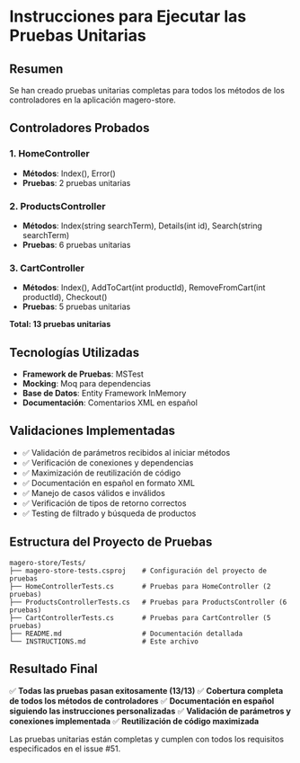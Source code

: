 # Instrucciones para Ejecutar las Pruebas Unitarias

## Resumen

Se han creado pruebas unitarias completas para todos los métodos de los controladores en la aplicación magero-store.

## Controladores Probados

### 1. HomeController
- **Métodos**: Index(), Error()
- **Pruebas**: 2 pruebas unitarias

### 2. ProductsController  
- **Métodos**: Index(string searchTerm), Details(int id), Search(string searchTerm)
- **Pruebas**: 6 pruebas unitarias

### 3. CartController
- **Métodos**: Index(), AddToCart(int productId), RemoveFromCart(int productId), Checkout()
- **Pruebas**: 5 pruebas unitarias

**Total: 13 pruebas unitarias**

## Tecnologías Utilizadas

- **Framework de Pruebas**: MSTest
- **Mocking**: Moq para dependencias
- **Base de Datos**: Entity Framework InMemory
- **Documentación**: Comentarios XML en español

## Validaciones Implementadas

- ✅ Validación de parámetros recibidos al iniciar métodos
- ✅ Verificación de conexiones y dependencias
- ✅ Maximización de reutilización de código
- ✅ Documentación en español en formato XML
- ✅ Manejo de casos válidos e inválidos
- ✅ Verificación de tipos de retorno correctos
- ✅ Testing de filtrado y búsqueda de productos

## Estructura del Proyecto de Pruebas

```
magero-store/Tests/
├── magero-store-tests.csproj    # Configuración del proyecto de pruebas
├── HomeControllerTests.cs       # Pruebas para HomeController (2 pruebas)
├── ProductsControllerTests.cs   # Pruebas para ProductsController (6 pruebas)  
├── CartControllerTests.cs       # Pruebas para CartController (5 pruebas)
├── README.md                    # Documentación detallada
└── INSTRUCTIONS.md              # Este archivo
```

## Resultado Final

✅ **Todas las pruebas pasan exitosamente (13/13)**
✅ **Cobertura completa de todos los métodos de controladores**
✅ **Documentación en español siguiendo las instrucciones personalizadas**
✅ **Validación de parámetros y conexiones implementada**
✅ **Reutilización de código maximizada**

Las pruebas unitarias están completas y cumplen con todos los requisitos especificados en el issue #51.